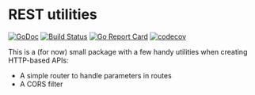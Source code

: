 # REST utilities

[![GoDoc](https://godoc.org/github.com/ExploratoryEngineering/rest?status.svg)](https://godoc.org/github.com/ExploratoryEngineering/rest)
[![Build Status](https://travis-ci.org/ExploratoryEngineering/rest.svg?branch=master)](https://travis-ci.org/ExploratoryEngineering/rest)
[![Go Report Card](https://goreportcard.com/badge/github.com/ExploratoryEngineering/rest)](https://goreportcard.com/report/github.com/ExploratoryEngineering/rest)
[![codecov](https://codecov.io/gh/ExploratoryEngineering/rest/branch/master/graph/badge.svg)](https://codecov.io/gh/ExploratoryEngineering/rest)

This is a (for now) small package with a few handy utilities when creating HTTP-based APIs:

* A simple router to handle parameters in routes
* A CORS filter
